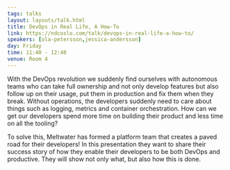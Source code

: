 ```yaml
---
tags: talks
layout: layouts/talk.html
title: DevOps in Real Life, A How-To
link: https://ndcoslo.com/talk/devops-in-real-life-a-how-to/
speakers: [ola-petersson,jessica-andersson]
day: Friday
time: 11:40 - 12:40
venue: Room 4
---
```

With the DevOps revolution we suddenly find ourselves with autonomous teams who can take full ownership and not only develop features but also follow up on their usage, put them in production and fix them when they break. Without operations, the developers suddenly need to care about things such as logging, metrics and container orchestration. How can we get our developers spend more time on building their product and less time on all the tooling?

To solve this, Meltwater has formed a platform team that creates a paved road for their developers! In this presentation they want to share their success story of how they enable their developers to be both DevOps and productive. They will show not only what, but also how this is done.
